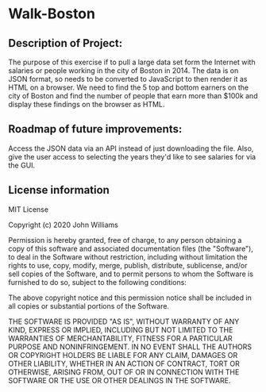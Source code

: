 # Walk-Boston

## Description of Project:
The purpose of this exercise if to pull a large data set form the Internet with salaries or people working in the city of Boston in 2014. The data is on JSON format, so needs to be converted to JavaScript to then render it as HTML on a browser. We need to find the 5 top and bottom earners on the city of Boston and find the number of people that earn more than $100k and display these findings on the browser as HTML.

## Roadmap of future improvements:
Access the JSON data via an API instead of just downloading the file. Also, give the user access to selecting the years they'd like to see salaries for via the GUI.

## License information
MIT License

Copyright (c) 2020 John Williams

Permission is hereby granted, free of charge, to any person obtaining a copy of this software and associated documentation files (the "Software"), to deal in the Software without restriction, including without limitation the rights to use, copy, modify, merge, publish, distribute, sublicense, and/or sell copies of the Software, and to permit persons to whom the Software is furnished to do so, subject to the following conditions:

The above copyright notice and this permission notice shall be included in all copies or substantial portions of the Software.

THE SOFTWARE IS PROVIDED "AS IS", WITHOUT WARRANTY OF ANY KIND, EXPRESS OR IMPLIED, INCLUDING BUT NOT LIMITED TO THE WARRANTIES OF MERCHANTABILITY, FITNESS FOR A PARTICULAR PURPOSE AND NONINFRINGEMENT. IN NO EVENT SHALL THE AUTHORS OR COPYRIGHT HOLDERS BE LIABLE FOR ANY CLAIM, DAMAGES OR OTHER LIABILITY, WHETHER IN AN ACTION OF CONTRACT, TORT OR OTHERWISE, ARISING FROM, OUT OF OR IN CONNECTION WITH THE SOFTWARE OR THE USE OR OTHER DEALINGS IN THE SOFTWARE.
